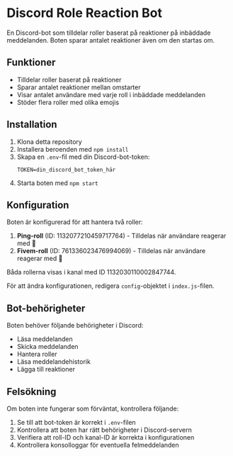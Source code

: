 # Discord Role Reaction Bot

En Discord-bot som tilldelar roller baserat på reaktioner på inbäddade meddelanden. Boten sparar antalet reaktioner även om den startas om.

## Funktioner

- Tilldelar roller baserat på reaktioner
- Sparar antalet reaktioner mellan omstarter
- Visar antalet användare med varje roll i inbäddade meddelanden
- Stöder flera roller med olika emojis

## Installation

1. Klona detta repository
2. Installera beroenden med `npm install`
3. Skapa en `.env`-fil med din Discord-bot-token:
   ```
   TOKEN=din_discord_bot_token_här
   ```
4. Starta boten med `npm start`

## Konfiguration

Boten är konfigurerad för att hantera två roller:

1. **Ping-roll** (ID: 1132077210459717764) - Tilldelas när användare reagerar med 🔔
2. **Fivem-roll** (ID: 761336023476994069) - Tilldelas när användare reagerar med 🐧

Båda rollerna visas i kanal med ID 1132030110002847744.

För att ändra konfigurationen, redigera `config`-objektet i `index.js`-filen.

## Bot-behörigheter

Boten behöver följande behörigheter i Discord:

- Läsa meddelanden
- Skicka meddelanden
- Hantera roller
- Läsa meddelandehistorik
- Lägga till reaktioner

## Felsökning

Om boten inte fungerar som förväntat, kontrollera följande:

1. Se till att bot-token är korrekt i `.env`-filen
2. Kontrollera att boten har rätt behörigheter i Discord-servern
3. Verifiera att roll-ID och kanal-ID är korrekta i konfigurationen
4. Kontrollera konsolloggar för eventuella felmeddelanden